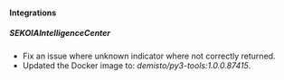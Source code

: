 #### Integrations

##### SEKOIAIntelligenceCenter

- Fix an issue where unknown indicator where not correctly returned.
- Updated the Docker image to: *demisto/py3-tools:1.0.0.87415*.